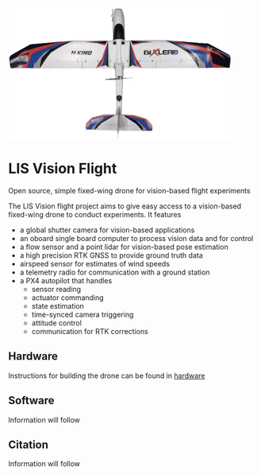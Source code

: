 <img src="hardware/imgs/top_view_resized.png" alt="drawing" width="450"/>

# LIS Vision Flight
Open source, simple fixed-wing drone for vision-based flight experiments

The LIS Vision flight project aims to give easy access to a vision-based fixed-wing drone to conduct experiments. It features
- a global shutter camera for vision-based applications
- an oboard single board computer to process vision data and for control
- a flow sensor and a point lidar for vision-based pose estimation
- a high precision RTK GNSS to provide ground truth data
- airspeed sensor for estimates of wind speeds
- a telemetry radio for communication with a ground station
- a PX4 autopilot that handles
  - sensor reading
  - actuator commanding
  - state estimation
  - time-synced camera triggering
  - attitude control
  - communication for RTK corrections

## Hardware

Instructions for building the drone can be found in [hardware](./hardware)

## Software

Information will follow

## Citation

Information will follow